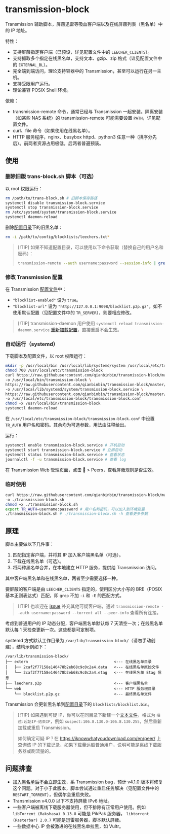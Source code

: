 # transmission-block

Transmission 辅助脚本，屏蔽迅雷等吸血客户端以及在线屏蔽列表（黑名单）中的 IP 地址。

特性：

* 支持屏蔽指定客户端（已预设，详见配置文件中的 `LEECHER_CLIENTS`）。
* 支持抓取多个指定在线黑名单，支持文本、gzip、zip 格式（详见配置文件中的 `EXTERNAL_BL`）。
* 完全端到端访问，理论支持容器中的 Transmission，甚至可以运行在另一主机。
* 支持受限用户运行。
* 理论兼容 POSIX Shell 环境。

依赖：

* transmission-remote 命令，通常已经与 Transmission 一起安装。隔离安装（如某些
  NAS 系统）的 transmission-remote 可能需要设置 `PATH`，详见配置文件。
* curl、file 命令（如果使用在线黑名单）。
* HTTP 服务程序，nginx、busybox httpd、python3 任意一种（排序分先后）。前两者资源占用极低，后两者普遍预装。

## 使用

### 删除旧版 trans-block.sh 脚本（可选）

以 root 权限运行：

```sh
rm /path/to/trans-block.sh # 旧脚本保存路径
systemctl disable transmission-block.service
systemctl stop transmission-block.service
rm /etc/systemd/system/transmission-block.service
systemctl daemon-reload
```

删除[配置目录](https://github.com/transmission/transmission/blob/main/docs/Configuration-Files.md)下的旧黑名单：

```sh
rm -i /path/to/config/blocklists/leechers.txt*
```

> \[!TIP]
> 如果不知道配置目录，可以使用以下命令获取（替换自己的用户名和密码）：
>
> ```sh
> transmission-remote --auth username:password --session-info | grep -o 'Configuration directory.\*' | awk '{ print $3 }'
> ```

### 修改 Transmission 配置

在 Transmission [配置文件](https://github.com/transmission/transmission/blob/main/docs/Editing-Configuration-Files.md)中：

* `"blocklist-enabled"` 设为 `true`。
* `"blocklist-url"` 设为 `"http://127.0.0.1:9098/blocklist.p2p.gz"`。如不使用默认配置（见配置文件中的
  `TR_SERVER`），则要相应修改。

> \[!TIP]
> transmission-daemon 用户使用 `systemctl reload transmission-daemon.service`
> [重新加载配置](https://github.com/transmission/transmission/blob/main/docs/Editing-Configuration-Files.md#reload-settings)，直接重启不会生效。

### 自动运行（systemd）

下载脚本及配置文件，以 root 权限运行：

```sh
mkdir -p /usr/local/bin /usr/local/lib/systemd/system /usr/local/etc/transmission-block
chmod 700 /usr/local/etc/transmission-block
curl https://raw.githubusercontent.com/qianbinbin/transmission-block/master/transmission-block.sh \
-o /usr/local/bin/transmission-block \
https://raw.githubusercontent.com/qianbinbin/transmission-block/master/transmission-block.service \
-o /usr/local/lib/systemd/system/transmission-block.service \
https://raw.githubusercontent.com/qianbinbin/transmission-block/master/transmission-block.conf \
-o /usr/local/etc/transmission-block/transmission-block.conf
chmod +x /usr/local/bin/transmission-block
systemctl daemon-reload
```

在 `/usr/local/etc/transmission-block/transmission-block.conf` 中设置 `TR_AUTH` 用户名和密码。其余均为可选参数，用法由注释给出。

运行：

```sh
systemctl enable transmission-block.service # 开机启动
systemctl start transmission-block.service # 立即启动
systemctl status transmission-block.service # 查看状态
journalctl -f -u transmission-block.service # 查看 log
```

在 Transmission Web 管理页面，点击 🔧 > Peers，查看屏蔽规则是否生效。

### 临时使用

```sh
curl https://raw.githubusercontent.com/qianbinbin/transmission-block/master/transmission-block.sh \
-o ./transmission-block.sh
chmod +x ./transmission-block.sh
export TR_AUTH=username:password # 用户名和密码，可以加入到环境变量
./transmission-block.sh # ./transmission-block.sh -h 查看更多参数
```

## 原理

脚本主要做以下几件事：

1. 匹配指定客户端，并将其 IP 加入客户端黑名单（可选）。
2. 下载在线黑名单（可选）。
3. 将两种黑名单合并，在本地建立 HTTP 服务，提供给 Transmission 访问。

其中客户端黑名单和在线黑名单，两者至少需要选择一种。

要屏蔽的客户端是由 `LEECHER_CLIENTS` 指定的，使用区分大小写的 BRE（POSIX 基本正则表达式）匹配，即
`grep` 不加  `-i` 和 `-E` 的匹配方式。

> \[!TIP]
> 也欢迎在 [issue](https://github.com/qianbinbin/transmission-block/issues/9) 补充其他可疑客户端，通过
> `transmission-remote --auth username:password --torrent all --peer-info` 查看所有连接。

考虑到普通用户的 IP 动态分配，客户端黑名单默认每 7 天清空一次；在线黑名单默认每 1 天检查更新一次。这些都是可定制项。

systemd 方式默认工作目录为 `/var/lib/transmission-block/`（请勿手动创建），结构示例如下：

```
/var/lib/transmission-block/
├── extern                                      <--- 在线黑名单目录
│   ├── 2caf2f77158e146478b2eb68c9c0c2a4.data   <--- 在线黑名单原始文件
│   └── 2caf2f77158e146478b2eb68c9c0c2a4.etag   <--- 在线黑名单 Etag 信息
├── leechers.p2p                                <--- 客户端黑名单
└── web                                         <--- HTTP 服务根目录
    └── blocklist.p2p.gz                        <--- 最终黑名单文件
```

Transmission 会更新黑名单到[配置目录](https://github.com/transmission/transmission/blob/main/docs/Configuration-Files.md)下的
`blocklists/blocklist.bin`。

> \[!TIP]
> 如果遇到可疑 IP，你可以在同目录下新建一个[文本文件](https://en.wikipedia.org/wiki/PeerGuardian#P2P_plaintext_format)，格式为
> `描述:起始IP-结束IP`，例如 `suspect:106.8.130.0-106.8.130.255`，然后重新加载或重启 Transmission。
>
> 如何确定可疑 IP？在 <https://iknowwhatyoudownload.com/en/peer/> 上查询该 IP 的下载记录，如果下载量远超普通用户，说明可能是离线下载服务器或刷流量的。

## 问题排查

* [加入黑名单后不会立即生效](https://github.com/transmission/transmission/issues/732)，系
  Transmission bug，预计 v4.1.0 版本将修复这个问题。对于小于此版本，脚本尝试通过重启任务解决（见配置文件中的 `RESTART_TORRENT`），但偶尔会重启失败。
* Transmission v4.0.0 以下不支持屏蔽 IPv6 地址。
* 一些客户端被离线下载服务器使用，但不排除有正常用户使用。例如 `libTorrent (Rakshasa) 0.13.8` 可能是 PikPak 服务器，
  `libtorrent (Rasterbar) 2.0.7` 可能是迅雷服务器，脚本默认屏蔽。
* 一些数据中心 IP 会被激进的在线黑名单拉黑，如 Vultr。

